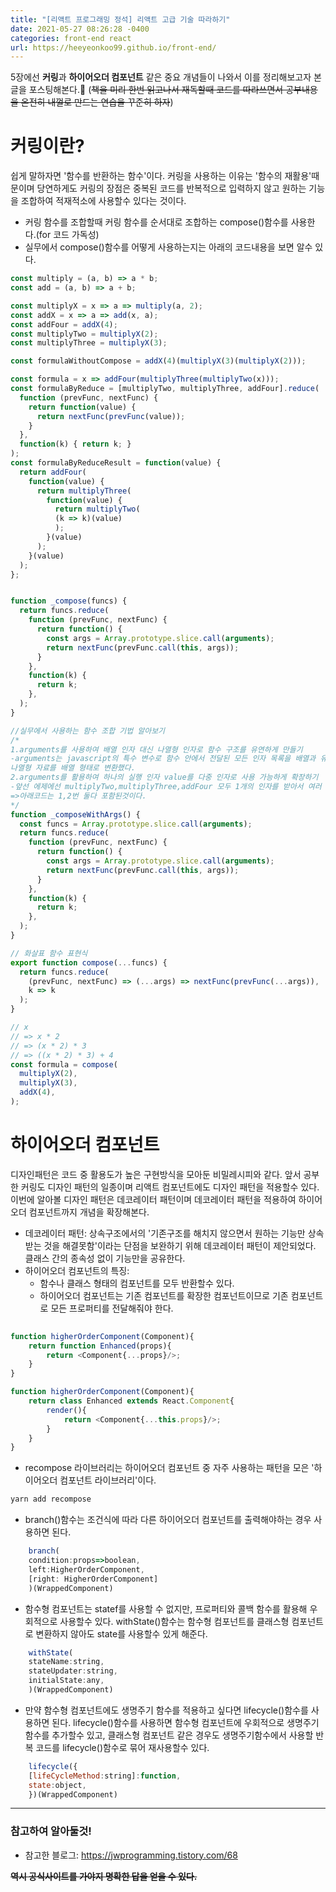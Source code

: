 ```yaml
---
title: "[리액트 프로그래밍 정석] 리액트 고급 기술 따라하기"
date: 2021-05-27 08:26:28 -0400
categories: front-end react
url: https://heeyeonkoo99.github.io/front-end/
---
```

5장에선 **커링**과 **하이어오더 컴포넌트** 같은 중요 개념들이 나와서 이를 정리해보고자 본 글을 포스팅해본다.🤣
(~~책을 미리 한번 읽고나서 재독할때 코드를 따라쓰면서 공부내용을 온전히 내껄로 만드는 연습을 꾸준히 하자~~)

# 커링이란?
쉽게 말하자면 '함수를 반환하는 함수'이다. 커링을 사용하는 이유는 '함수의 재활용'때문이며 당연하게도 커링의 장점은 중복된 코드를 반복적으로 입력하지 않고 원하는 기능을 조합하여 적재적소에 사용할수 있다는 것이다.
- 커링 함수를 조합할때 커링 함수를 순서대로 조합하는 compose()함수를 사용한다.(for 코드 가독성)
- 실무에서 compose()함수를 어떻게 사용하는지는 아래의 코드내용을 보면 알수 있다.

```javascript
const multiply = (a, b) => a * b;
const add = (a, b) => a + b;

const multiplyX = x => a => multiply(a, 2);
const addX = x => a => add(x, a);
const addFour = addX(4);
const multiplyTwo = multiplyX(2);
const multiplyThree = multiplyX(3);

const formulaWithoutCompose = addX(4)(multiplyX(3)(multiplyX(2)));

const formula = x => addFour(multiplyThree(multiplyTwo(x)));
const formulaByReduce = [multiplyTwo, multiplyThree, addFour].reduce(
  function (prevFunc, nextFunc) {
    return function(value) {
      return nextFunc(prevFunc(value));
    }
  },
  function(k) { return k; }
);
const formulaByReduceResult = function(value) {
  return addFour(
    function(value) {
      return multiplyThree(
        function(value) {
          return multiplyTwo(
          (k => k)(value)
          );
        }(value)
      );
    }(value)
  );
};


function _compose(funcs) {
  return funcs.reduce(
    function (prevFunc, nextFunc) {
      return function() {
        const args = Array.prototype.slice.call(arguments);
        return nextFunc(prevFunc.call(this, args));
      }
    },
    function(k) {
      return k;
    },
  );
}

//실무에서 사용하는 함수 조합 기법 알아보기
/*
1.arguments를 사용하여 배열 인자 대신 나열형 인자로 함수 구조를 유연하게 만들기
-arguments는 javascript의 특수 변수로 함수 안에서 전달된 모든 인자 목록을 배열과 유사한 나열형자료(배열과 흡사하지만 객체 형태의 자료)로 저장해둔다. 여기선 배열함수 slice()를 사용하여
나열형 자료를 배열 형태로 변환했다.
2.arguments를 활용하여 하나의 실행 인자 value를 다중 인자로 사용 가능하게 확장하기
-앞선 에제에선 multiplyTwo,multiplyThree,addFour 모두 1개의 인자를 받아서 여러 인자를 처리하려면 이와 같은 방법을 쓴다.
=>아래코드는 1,2번 둘다 포함된것이다.
*/
function _composeWithArgs() {
  const funcs = Array.prototype.slice.call(arguments);
  return funcs.reduce(
    function (prevFunc, nextFunc) {
      return function() {
        const args = Array.prototype.slice.call(arguments);
        return nextFunc(prevFunc.call(this, args));
      }
    },
    function(k) {
      return k;
    },
  );
}

// 화살표 함수 표현식
export function compose(...funcs) {
  return funcs.reduce(
    (prevFunc, nextFunc) => (...args) => nextFunc(prevFunc(...args)),
    k => k
  );
}

// x
// => x * 2
// => (x * 2) * 3
// => ((x * 2) * 3) + 4
const formula = compose(
  multiplyX(2),
  multiplyX(3),
  addX(4),
);
```

# 하이어오더 컴포넌트    
디자인패턴은 코드 중 활용도가 높은 구현방식을 모아둔 비밀레시피와 같다. 앞서 공부한 커링도 디자인 패턴의 일종이며 리액트 컴포넌트에도 디자인 패턴을 적용할수 있다. 이번에 알아볼 디자인 패턴은 데코레이터 패턴이며 데코레이터 패턴을 적용하여 하이어오더 컴포넌트까지 개념을 확장해본다.    
- 데코레이터 패턴: 상속구조에서의 '기존구조를 해치지 않으면서 원하는 기능만 상속받는 것을 해결못함'이라는 단점을 보완하기 위해 데코레이터 패턴이 제안되었다. 클래스 간의 종속성 없이 기능만을 공유한다.        
- 하이어오더 컴포넌트의 특징:
  - 함수나 클래스 형태의 컴포넌트를 모두 반환할수 있다.
  - 하이어오더 컴포넌트는 기존 컴포넌트를 확장한 컴포넌트이므로 기존 컴포넌트로 모든 프로퍼티를 전달해줘야 한다.

```javascript
  
function higherOrderComponent(Component){
    return function Enhanced(props){
        return <Component{...props}/>;
    }
}

function higherOrderComponent(Component){
    return class Enhanced extends React.Component{
        render(){
            return <Component{...this.props}/>;
        }
    }
}
```

- recompose 라이브러리는 하이어오더 컴포넌트 중 자주 사용하는 패턴을 모은 '하이어오더 컴포넌트 라이브러리'이다. 

```javascript
yarn add recompose
```

 - branch()함수는 조건식에 따라 다른 하이어오더 컴포넌트를 출력해야하는 경우 사용하면 된다. 
  
```javascript
    branch(
    condition:props=>boolean,
    left:HigherOrderComponent,
    [right: HigherOrderComponent]
    )(WrappedComponent)
```
 - 함수형 컴포넌트는 statef를 사용할 수 없지만, 프로퍼티와 콜백 함수를 활용해 우회적으로 사용할수 있다. withState()함수는 함수형 컴포넌트를 클래스형 컴포넌트로 변환하지 않아도 state를 사용할수 있게 해준다. 
 
```javascript
    withState(
    stateName:string,
    stateUpdater:string,
    initialState:any,
    )(WrappedComponent)
```
 - 만약 함수형 컴포넌트에도 생명주기 함수를 적용하고 싶다면 lifecycle()함수를 사용하면 된다. lifecycle()함수를 사용하면 함수형 컴포넌트에 우회적으로 생명주기 함수를 추가할수 있고, 클래스형 컴포넌트 같은 경우도 생명주기함수에서 사용할 반복 코드를 lifecycle()함수로 묶어 재사용할수 있다.
 
```javascript
    lifecycle({
    [lifeCycleMethod:string]:function,
    state:object,
    })(WrappedComponent)
```

-------
### 참고하여 알아둘것!

* 참고한 블로그: <https://jwprogramming.tistory.com/68>    
        
     
    
**~~역시 공식사이트를 가야지 명확한 답을 얻을 수 있다.~~**



[jekyll-docs]: https://jekyllrb.com/docs/home
[jekyll-gh]:   https://github.com/jekyll/jekyll
[jekyll-talk]: https://talk.jekyllrb.com/

